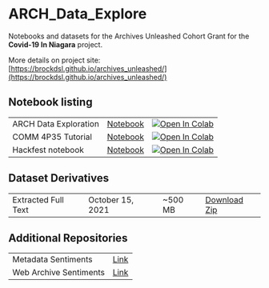 # ARCH_Data_Explore

Notebooks and datasets for the Archives Unleashed Cohort Grant for the **Covid-19 In Niagara** project. 

More details on project site: [https://brockdsl.github.io/archives_unleashed/](https://brockdsl.github.io/archives_unleashed/)


## Notebook listing
||||
|--|--|--|
| ARCH Data Exploration | [Notebook](arch_explore.ipynb) | [![Open In Colab](https://colab.research.google.com/assets/colab-badge.svg)](https://colab.research.google.com/github/BrockDSL/ARCH_Data_Explore/blob/main/arch_explore.ipynb)|
|COMM 4P35 Tutorial | [Notebook](COMM_4P35_Actvity.ipynb) |  [![Open In Colab](https://colab.research.google.com/assets/colab-badge.svg)](https://colab.research.google.com/github/BrockDSL/ARCH_Data_Explore/blob/main/COMM_4P35_Activity.ipynb)|
|Hackfest notebook | [Notebook](Hackfest_Kickoff.ipynb) | [![Open In Colab](https://colab.research.google.com/assets/colab-badge.svg)](https://colab.research.google.com/github/BrockDSL/ARCH_Data_Explore/blob/main/Hackfest_Kickoff.ipynb)|


## Dataset Derivatives ##
|||||
|---|---|---|---|
|Extracted Full Text| October 15, 2021 | ~500 MB | [Download Zip](https://webdata.archive-it.org/ait/arch:cohort.ribaric/research_services/download/ARCHIVEIT-13781/WebPagesExtraction/web-pages.csv.gz?access=R3EPFO37WTETU6DWLWRZVYBFTMHYRKZK) |


## Additional Repositories ##
|||
|---|---|
| Metadata Sentiments |[Link](https://github.com/vd19qe/metadata_sentiments)|
| Web Archive Sentiments | [Link](https://github.com/vd19qe/web_archive_sentiments)|

